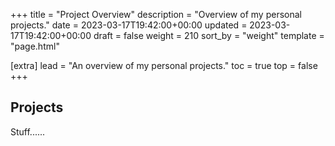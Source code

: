 +++
title = "Project Overview"
description = "Overview of my personal projects."
date = 2023-03-17T19:42:00+00:00
updated = 2023-03-17T19:42:00+00:00
draft = false
weight = 210
sort_by = "weight"
template = "page.html"

[extra]
lead = "An overview of my personal projects."
toc = true
top = false
+++

## Projects

Stuff......

